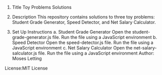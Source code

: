 

1. Title
Toy Problems Solutions

2. Description
This repository contains solutions to three toy problems: Student Grade Generator, Speed Detector, and Net Salary Calculator.

3. Set Up Instructions
a. Student Grade Generator
Open the student-grade-generator.js file.
Run the file using a JavaScript environment 
b. Speed Detector
Open the speed-detector.js file.
Run the file using a JavaScript environment 
c. Net Salary Calculator
Open the net-salary-salculator.js file.
Run the file using a JavaScript environment 
Author: Moses Letting

License:MIT License